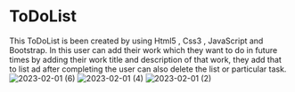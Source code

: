 # ToDoList
This ToDoList is been created by using Html5 , Css3 , JavaScript and Bootstrap. In this user can add their work which they want to do in future times by adding their work title and description of that work, they add that to list ad after completing the user can also delete the list or particular task.
![2023-02-01 (6)](https://user-images.githubusercontent.com/99033920/216025245-bbea076e-5e14-4d18-b487-82c87a6d97f7.png)
![2023-02-01 (4)](https://user-images.githubusercontent.com/99033920/216025287-62bddb05-148b-40f1-88d8-e0148462bdaa.png)
![2023-02-01 (2)](https://user-images.githubusercontent.com/99033920/216025320-e53e9bd9-f7d2-459e-9eb3-c04e4b55a1ed.png)
